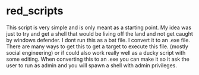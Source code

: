 # red_scripts
This script is very simple and is only meant as a starting point. 
My idea was just to try and get a shell that would be living off the land and not get caught by windows defender. 
I dont run this as a bat file. I convert it to an .exe file. 
There are many ways to get this to get a target to execute this file. (mostly social engineering) or if could also work really well as a ducky script with some editing. 
When converting this to an .exe you can make it so it ask the user to run as admin and you will spawn a shell with admin privileges. 
